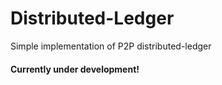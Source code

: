 # Distributed-Ledger
Simple implementation of P2P distributed-ledger

#### Currently under development!